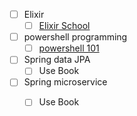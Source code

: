 
- [ ] Elixir 
	- [ ] [Elixir School](https://elixirschool.com/en/lessons/basics/enum)
- [ ] powershell programming
	- [ ] [powershell 101](https://learn.microsoft.com/en-us/powershell/scripting/learn/ps101/00-introduction?view=powershell-7.3)
- [ ] Spring data JPA
	- [ ] Use Book
- [ ] Spring microservice
	- [ ] Use Book


